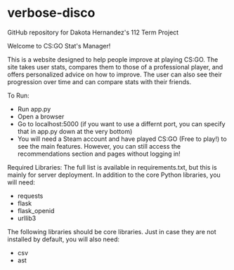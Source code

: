 # verbose-disco
GitHub repository for Dakota Hernandez's 112 Term Project

Welcome to CS:GO Stat's Manager!

This is a website designed to help people improve at playing CS:GO.
The site takes user stats, compares them to those of a professional
player, and offers personalized advice on how to improve. The user
can also see their progression over time and can compare stats with
their friends.

To Run:
* Run app.py
* Open a browser
* Go to localhost:5000 (if you want to use a differnt port, you can
specify that in app.py down at the very bottom)
* You will need a Steam account and have played CS:GO (Free to play!)
to see the main features. However, you can still access the
recommendations section and pages without logging in!

Required Libraries:
The full list is available in requirements.txt, but this is
    mainly for server deployment.
In addition to the core Python libraries, you will need:
* requests
* flask
* flask_openid
* urllib3

The following libraries should be core libraries. Just in case they
are not installed by default, you will also need:
* csv
* ast
